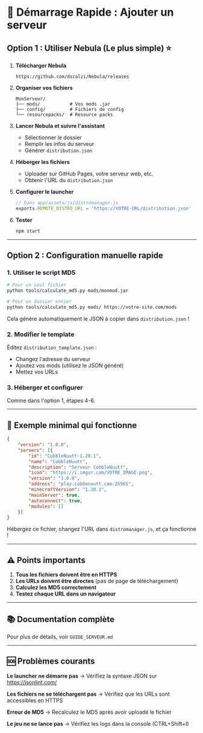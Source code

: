 # 🚀 Démarrage Rapide : Ajouter un serveur

## Option 1 : Utiliser Nebula (Le plus simple) ⭐

1. **Télécharger Nebula**
   ```
   https://github.com/dscalzi/Nebula/releases
   ```

2. **Organiser vos fichiers**
   ```
   MonServeur/
   ├── mods/           # Vos mods .jar
   ├── config/         # Fichiers de config
   └── resourcepacks/  # Resource packs
   ```

3. **Lancer Nebula et suivre l'assistant**
   - Sélectionner le dossier
   - Remplir les infos du serveur
   - Générer `distribution.json`

4. **Héberger les fichiers**
   - Uploader sur GitHub Pages, votre serveur web, etc.
   - Obtenir l'URL du `distribution.json`

5. **Configurer le launcher**
   ```javascript
   // Dans app/assets/js/distromanager.js
   exports.REMOTE_DISTRO_URL = 'https://VOTRE-URL/distribution.json'
   ```

6. **Tester**
   ```bash
   npm start
   ```

---

## Option 2 : Configuration manuelle rapide

### 1. Utiliser le script MD5

```bash
# Pour un seul fichier
python tools/calculate_md5.py mods/monmod.jar

# Pour un dossier entier
python tools/calculate_md5.py mods/ https://votre-site.com/mods
```

Cela génère automatiquement le JSON à copier dans `distribution.json` !

### 2. Modifier le template

Éditez `distribution_template.json` :
- Changez l'adresse du serveur
- Ajoutez vos mods (utilisez le JSON généré)
- Mettez vos URLs

### 3. Héberger et configurer

Comme dans l'option 1, étapes 4-6.

---

## 🎯 Exemple minimal qui fonctionne

```json
{
    "version": "1.0.0",
    "servers": [{
        "id": "CobbleNuutt-1.20.1",
        "name": "CobbleNuutt",
        "description": "Serveur CobbleNuutt",
        "icon": "https://i.imgur.com/VOTRE_IMAGE.png",
        "version": "1.0.0",
        "address": "play.cobbenuutt.com:25565",
        "minecraftVersion": "1.20.1",
        "mainServer": true,
        "autoconnect": true,
        "modules": []
    }]
}
```

Hébergez ce fichier, changez l'URL dans `distromanager.js`, et ça fonctionne !

---

## ⚠️ Points importants

1. **Tous les fichiers doivent être en HTTPS**
2. **Les URLs doivent être directes** (pas de page de téléchargement)
3. **Calculez les MD5 correctement**
4. **Testez chaque URL dans un navigateur**

---

## 📚 Documentation complète

Pour plus de détails, voir `GUIDE_SERVEUR.md`

---

## 🆘 Problèmes courants

**Le launcher ne démarre pas**
→ Vérifiez la syntaxe JSON sur https://jsonlint.com/

**Les fichiers ne se téléchargent pas**
→ Vérifiez que les URLs sont accessibles en HTTPS

**Erreur de MD5**
→ Recalculez le MD5 après avoir uploadé le fichier

**Le jeu ne se lance pas**
→ Vérifiez les logs dans la console (CTRL+Shift+I)
